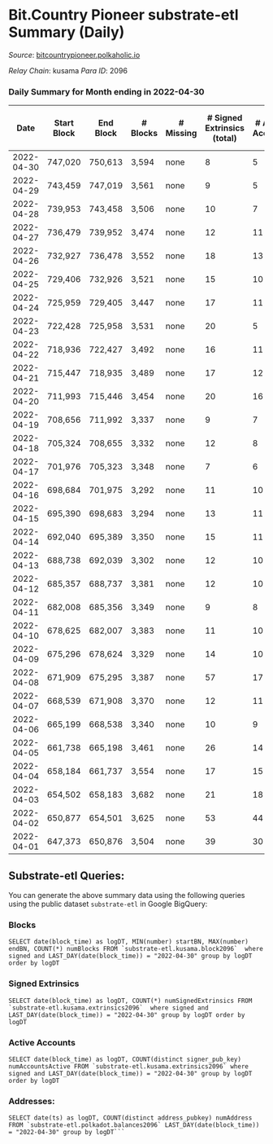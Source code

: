 # Bit.Country Pioneer substrate-etl Summary (Daily)

_Source_: [bitcountrypioneer.polkaholic.io](https://bitcountrypioneer.polkaholic.io)

*Relay Chain*: kusama
*Para ID*: 2096



### Daily Summary for Month ending in 2022-04-30


| Date | Start Block | End Block | # Blocks | # Missing | # Signed Extrinsics (total) | # Active Accounts | # Addresses with Balances | # Events | # Transfers | # XCM Transfers In | # XCM Transfers Out |
| ---- | ----------- | --------- | -------- | --------- | --------------------------- | ----------------- | ------------------------- | -------- | ----------- | ------------------ | ------------------- |
| 2022-04-30 | 747,020 | 750,613 | 3,594 | none | 8 | 5 | 16,146 | 7,495 | 263  |   |   |
| 2022-04-29 | 743,459 | 747,019 | 3,561 | none | 9 | 5 | 16,146 | 7,431 | 264  |   |   |
| 2022-04-28 | 739,953 | 743,458 | 3,506 | none | 10 | 7 | 16,146 | 7,373 | 406  |   |   |
| 2022-04-27 | 736,479 | 739,952 | 3,474 | none | 12 | 11 | 16,096 | 7,537 | 529  |   |   |
| 2022-04-26 | 732,927 | 736,478 | 3,552 | none | 18 | 13 | 16,096 | 7,762 | 564  |   |   |
| 2022-04-25 | 729,406 | 732,926 | 3,521 | none | 15 | 10 | 16,096 | 7,553 | 436  |   |   |
| 2022-04-24 | 725,959 | 729,405 | 3,447 | none | 17 | 11 | 16,096 | 7,527 | 647  |   |   |
| 2022-04-23 | 722,428 | 725,958 | 3,531 | none | 20 | 5 | 16,046 | 7,531 | 369  |   |   |
| 2022-04-22 | 718,936 | 722,427 | 3,492 | none | 16 | 11 | 16,046 | 7,632 | 564  |   |   |
| 2022-04-21 | 715,447 | 718,935 | 3,489 | none | 17 | 12 | 16,046 | 7,625 | 667  |   |   |
| 2022-04-20 | 711,993 | 715,446 | 3,454 | none | 20 | 16 | 15,996 | 7,602 | 691  |   |   |
| 2022-04-19 | 708,656 | 711,992 | 3,337 | none | 9 | 7 | 15,946 | 7,027 | 308  |   |   |
| 2022-04-18 | 705,324 | 708,655 | 3,332 | none | 12 | 8 | 15,946 | 7,013 | 285  |   |   |
| 2022-04-17 | 701,976 | 705,323 | 3,348 | none | 7 | 6 | 15,946 | 6,991 | 359  |   |   |
| 2022-04-16 | 698,684 | 701,975 | 3,292 | none | 11 | 10 | 15,896 | 7,104 | 465  |   |   |
| 2022-04-15 | 695,390 | 698,683 | 3,294 | none | 13 | 11 | 15,896 | 7,136 | 479  |   |   |
| 2022-04-14 | 692,040 | 695,389 | 3,350 | none | 15 | 11 | 15,896 | 7,275 | 599  |   |   |
| 2022-04-13 | 688,738 | 692,039 | 3,302 | none | 12 | 10 | 15,846 | 7,106 | 438  |   |   |
| 2022-04-12 | 685,357 | 688,737 | 3,381 | none | 12 | 10 | 15,846 | 7,298 | 577  |   |   |
| 2022-04-11 | 682,008 | 685,356 | 3,349 | none | 9 | 8 | 15,796 | 7,144 | 397  |   |   |
| 2022-04-10 | 678,625 | 682,007 | 3,383 | none | 11 | 10 | 15,796 | 7,232 | 513  |   |   |
| 2022-04-09 | 675,296 | 678,624 | 3,329 | none | 14 | 10 | 15,746 | 7,171 | 439  |   |   |
| 2022-04-08 | 671,909 | 675,295 | 3,387 | none | 57 | 17 | 15,746 | 7,736 | 779  |   |   |
| 2022-04-07 | 668,539 | 671,908 | 3,370 | none | 12 | 11 | 15,696 | 7,230 | 426  |   |   |
| 2022-04-06 | 665,199 | 668,538 | 3,340 | none | 10 | 9 | 15,696 | 7,089 | 462  |   |   |
| 2022-04-05 | 661,738 | 665,198 | 3,461 | none | 26 | 14 | 15,646 | 7,790 | 938  |   |   |
| 2022-04-04 | 658,184 | 661,737 | 3,554 | none | 17 | 15 | 15,546 | 7,789 | 804  |   |   |
| 2022-04-03 | 654,502 | 658,183 | 3,682 | none | 21 | 18 | 15,446 | 8,190 | 906  |   |   |
| 2022-04-02 | 650,877 | 654,501 | 3,625 | none | 53 | 44 | 15,346 | 8,817 | 1,597  |   |   |
| 2022-04-01 | 647,373 | 650,876 | 3,504 | none | 39 | 30 | 15,196 | 8,091 | 1,088  |   |   |

## Substrate-etl Queries:
You can generate the above summary data using the following queries using the public dataset `substrate-etl` in Google BigQuery:


### Blocks
```
SELECT date(block_time) as logDT, MIN(number) startBN, MAX(number) endBN, COUNT(*) numBlocks FROM `substrate-etl.kusama.block2096`  where signed and LAST_DAY(date(block_time)) = "2022-04-30" group by logDT order by logDT
```


### Signed Extrinsics
```
SELECT date(block_time) as logDT, COUNT(*) numSignedExtrinsics FROM `substrate-etl.kusama.extrinsics2096`  where signed and LAST_DAY(date(block_time)) = "2022-04-30" group by logDT order by logDT
```


### Active Accounts
```
SELECT date(block_time) as logDT, COUNT(distinct signer_pub_key) numAccountsActive FROM `substrate-etl.kusama.extrinsics2096` where signed and LAST_DAY(date(block_time)) = "2022-04-30" group by logDT order by logDT
```


### Addresses:
```
SELECT date(ts) as logDT, COUNT(distinct address_pubkey) numAddress FROM `substrate-etl.polkadot.balances2096` LAST_DAY(date(block_time)) = "2022-04-30" group by logDT```

